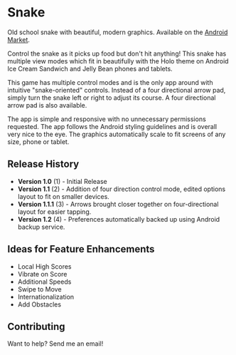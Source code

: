 Snake
=====

Old school snake with beautiful, modern graphics.  Available on the [Android Market](https://play.google.com/store/apps/details?id=com.nickeyre.snake).

Control the snake as it picks up food but don't hit anything! This snake has multiple view modes which fit in beautifully with the Holo theme on Android Ice Cream Sandwich and Jelly Bean phones and tablets.

This game has multiple control modes and is the only app around with intuitive "snake-oriented" controls. Instead of a four directional arrow pad, simply turn the snake left or right to adjust its course.  A four directional arrow pad is also available.

The app is simple and responsive with no unnecessary permissions requested. The app follows the Android styling guidelines and is overall very nice to the eye. The graphics automatically scale to fit screens of any size, phone or tablet.

Release History
--------------

- **Version 1.0** (1) - Initial Release
- **Version 1.1** (2) - Addition of four direction control mode, edited options layout to fit on smaller devices.
- **Version 1.1.1** (3) - Arrows brought closer together on four-directional layout for easier tapping.
- **Version 1.2** (4) - Preferences automatically backed up using Android backup service.

Ideas for Feature Enhancements
----------------------

- Local High Scores
- Vibrate on Score
- Additional Speeds
- Swipe to Move
- Internationalization
- Add Obstacles

Contributing
-------------

Want to help? Send me an email!
